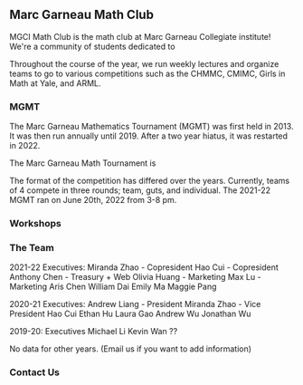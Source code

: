 ## Marc Garneau Math Club

MGCI Math Club is the math club at Marc Garneau Collegiate institute! We're a community of students dedicated to 

Throughout the course of the year, we run weekly lectures and organize teams to go to various competitions such as the CHMMC, CMIMC, Girls in Math at Yale, and ARML. 

### MGMT

The Marc Garneau Mathematics Tournament (MGMT) was first held in 2013. It was then run annually until 2019.  After a two year hiatus, it was restarted in 2022. 

The Marc Garneau Math Tournament is 

The format of the competition has differed over the years. Currently, teams of 4 compete in three rounds; team, guts, and individual. The 2021-22 MGMT ran on June 20th, 2022 from 3-8 pm. 


### Workshops

### The Team
2021-22 Executives:
Miranda Zhao - Copresident
Hao Cui - Copresident
Anthony Chen - Treasury + Web
Olivia Huang - Marketing
Max Lu - Marketing
Aris Chen 
William Dai
Emily Ma
Maggie Pang


2020-21 Executives:
Andrew Liang - President
Miranda Zhao - Vice President
Hao Cui
Ethan Hu
Laura Gao
Andrew Wu
Jonathan Wu

2019-20: Executives
Michael Li
Kevin Wan
??

No data for other years. (Email us if you want to add information) 


### Contact Us
